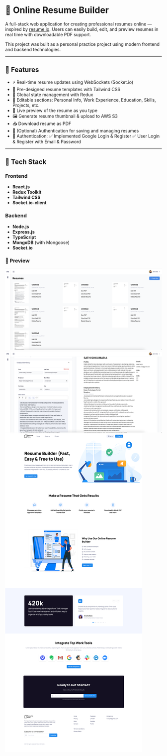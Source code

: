 # 📝 Online Resume Builder

A full-stack web application for creating professional resumes online — inspired by [resume.io](https://resume.io). Users can easily build, edit, and preview resumes in real time with downloadable PDF support.

This project was built as a personal practice project using modern frontend and backend technologies.

---

## 🚀 Features

- ⚡ Real-time resume updates using WebSockets (Socket.io)
- 🎨 Pre-designed resume templates with Tailwind CSS
- 🧠 Global state management with Redux
- 📝 Editable sections: Personal Info, Work Experience, Education, Skills, Projects, etc.
- 📄 Live preview of the resume as you type
- 🖼️ Generate resume thumbnail & upload to AWS S3
- 📥 Download resume as PDF
- 🔐 (Optional) Authentication for saving and managing resumes
- 🔐 Authentication:
    ✅ Implemented Google Login & Register
    ✅ User Login & Register with Email & Password

---

## 🧰 Tech Stack

### Frontend
- **React.js**
- **Redux Toolkit**
- **Tailwind CSS**
- **Socket.io-client**

### Backend
- **Node.js**
- **Express.js**
- **TypeScript**
- **MongoDB** (with Mongoose)
- **Socket.io**


### 📸 Preview

![Resume Builder Screenshot](./resume_editor_1.png)
![Resume List](./resume_editor_2.png)
![Landing Page Screenshot](./landing.png)